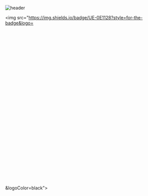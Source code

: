 
![header](https://capsule-render.vercel.app/api?type=waving&color=0:EEFF00&height=300&section=header&text=Beaver%20Coding%20House&fontSize=70&fontColor=d6ace6&animation=fadeIn)

<img src="https://img.shields.io/badge/UE-0E1128?style=for-the-badge&logo=<svg role="img" viewBox="0 0 24 24" xmlns="http://www.w3.org/2000/svg"><title>Unreal Engine</title></svg>&logoColor=black">
